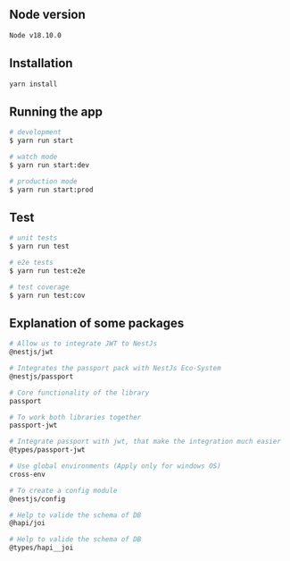 ## Node version

```bash
Node v18.10.0
```

## Installation

```bash
yarn install
```

## Running the app

```bash
# development
$ yarn run start

# watch mode
$ yarn run start:dev

# production mode
$ yarn run start:prod
```

## Test

```bash
# unit tests
$ yarn run test

# e2e tests
$ yarn run test:e2e

# test coverage
$ yarn run test:cov
```

## Explanation of some packages

```bash
# Allow us to integrate JWT to NestJs
@nestjs/jwt

# Integrates the passport pack with NestJs Eco-System
@nestjs/passport 

# Core functionality of the library
passport 

# To work both libraries together
passport-jwt

# Integrate passport with jwt, that make the integration much easier
@types/passport-jwt

# Use global environments (Apply only for windows OS)
cross-env

# To create a config module
@nestjs/config

# Help to valide the schema of DB
@hapi/joi

# Help to valide the schema of DB
@types/hapi__joi
```
